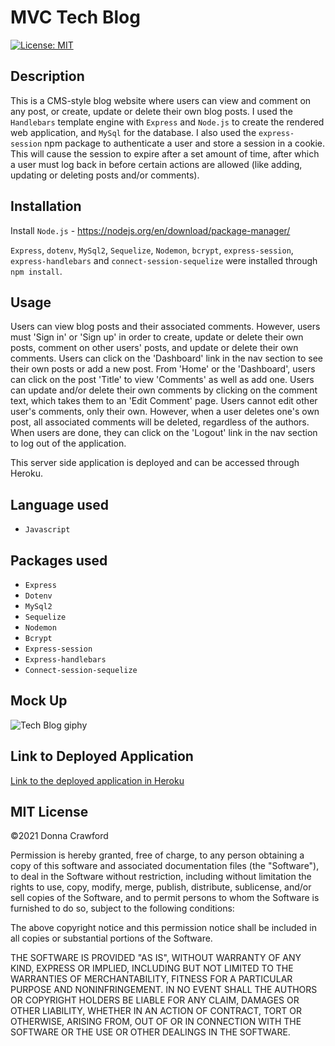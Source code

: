 # MVC Tech Blog

[![License: MIT](https://img.shields.io/badge/License-MIT-yellow.svg)](https://opensource.org/licenses/MIT)

## Description
This is a CMS-style blog website where users can view and comment on any post, or create, update or delete their own blog posts. I used the `Handlebars` template engine with `Express` and `Node.js` to create the rendered web application, and `MySql` for the database.  I also used the `express-session` npm package to authenticate a user and store a session in a cookie.  This will cause the session to expire after a set amount of time, after which a user must log back in before certain actions are allowed (like adding, updating or deleting posts and/or comments). 

## Installation
Install `Node.js` - https://nodejs.org/en/download/package-manager/ 

`Express`, `dotenv`, `MySql2`, `Sequelize`, `Nodemon`, `bcrypt`, `express-session`, `express-handlebars` and `connect-session-sequelize` were installed through `npm install`.

## Usage
Users can view blog posts and their associated comments.  However, users must 'Sign in' or 'Sign up' in order to create, update or delete their own posts, comment on other users' posts, and update or delete their own comments.  Users can click on the 'Dashboard' link in the nav section to see their own posts or add a new post.  From 'Home' or the 'Dashboard', users can click on the post 'Title' to view 'Comments' as well as add one.  Users can update and/or delete their own comments by clicking on the comment text, which takes them to an 'Edit Comment' page.  Users cannot edit other user's comments, only their own.  However, when a user deletes one's own post, all associated comments will be deleted, regardless of the authors.  When users are done, they can click on the 'Logout' link in the nav section to log out of the application.

This server side application is deployed and can be accessed through Heroku.

## Language used
* `Javascript`

## Packages used
* `Express`
* `Dotenv`
* `MySql2`
* `Sequelize`
* `Nodemon`
* `Bcrypt`
* `Express-session`
* `Express-handlebars`
* `Connect-session-sequelize`

## Mock Up

![Tech Blog giphy](./Assets/TechBlog.gif)

## Link to Deployed Application

[Link to the deployed application in Heroku](https://mvc-cms-style-tech-blog.herokuapp.com/)

## MIT License

&copy;2021 Donna Crawford

Permission is hereby granted, free of charge, to any person obtaining a copy of this software and associated documentation files (the "Software"), to deal in the Software without restriction, including without limitation the rights to use, copy, modify, merge, publish, distribute, sublicense, and/or sell copies of the Software, and to permit persons to whom the Software is furnished to do so, subject to the following conditions:

The above copyright notice and this permission notice shall be included in all copies or substantial portions of the Software.

THE SOFTWARE IS PROVIDED "AS IS", WITHOUT WARRANTY OF ANY KIND, EXPRESS OR IMPLIED, INCLUDING BUT NOT LIMITED TO THE WARRANTIES OF MERCHANTABILITY, FITNESS FOR A PARTICULAR PURPOSE AND NONINFRINGEMENT. IN NO EVENT SHALL THE AUTHORS OR COPYRIGHT HOLDERS BE LIABLE FOR ANY CLAIM, DAMAGES OR OTHER LIABILITY, WHETHER IN AN ACTION OF CONTRACT, TORT OR OTHERWISE, ARISING FROM, OUT OF OR IN CONNECTION WITH THE SOFTWARE OR THE USE OR OTHER DEALINGS IN THE SOFTWARE.
